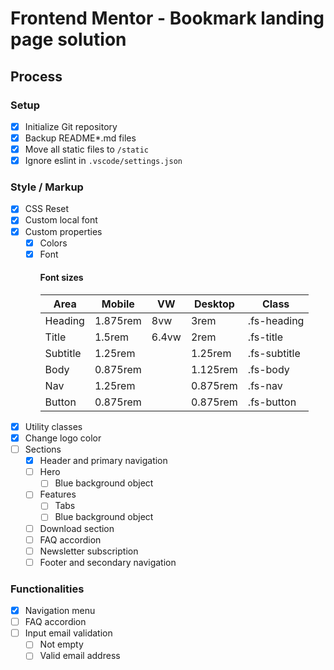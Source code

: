 # Frontend Mentor - Bookmark landing page solution

## Process

### Setup

- [x] Initialize Git repository
- [x] Backup README\*.md files
- [x] Move all static files to `/static`
- [x] Ignore eslint in `.vscode/settings.json`

### Style / Markup

- [x] CSS Reset
- [x] Custom local font
- [x] Custom properties
  - [x] Colors
  - [x] Font
    #### Font sizes
    | Area     | Mobile   | VW    | Desktop  | Class        |
    | -------- | -------- | ----- | -------- | ------------ |
    | Heading  | 1.875rem | 8vw   | 3rem     | .fs-heading  |
    | Title    | 1.5rem   | 6.4vw | 2rem     | .fs-title    |
    | Subtitle | 1.25rem  |       | 1.25rem  | .fs-subtitle |
    | Body     | 0.875rem |       | 1.125rem | .fs-body     |
    | Nav      | 1.25rem  |       | 0.875rem | .fs-nav      |
    | Button   | 0.875rem |       | 0.875rem | .fs-button   |
- [x] Utility classes
- [x] Change logo color
- [ ] Sections
  - [x] Header and primary navigation
  - [ ] Hero
    - [ ] Blue background object
  - [ ] Features
    - [ ] Tabs
    - [ ] Blue background object
  - [ ] Download section
  - [ ] FAQ accordion
  - [ ] Newsletter subscription
  - [ ] Footer and secondary navigation

### Functionalities

- [x] Navigation menu
- [ ] FAQ accordion
- [ ] Input email validation
  - [ ] Not empty
  - [ ] Valid email address
